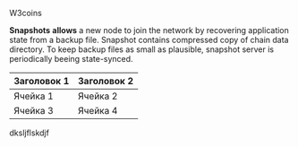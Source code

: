 W3coins

**Snapshots** __allows__ a new node to join the network by recovering application state from a backup file. Snapshot contains compressed copy of chain data directory. To keep backup files as small as plausible, snapshot server is periodically beeing state-synced.



 
| Заголовок 1 | Заголовок 2 |
| ----------- | ----------- |
| Ячейка 1    | Ячейка 2   |
| Ячейка 3    | Ячейка 4   |




dksljflskdjf
